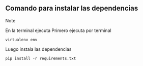 ## Comando para instalar las dependencias 
> [!NOTE]
> En la terminal ejecuta
Primero ejecuta por terminal 
```
virtualenv env
```
Luego instala las dependencias
```
pip install -r requirements.txt
```
